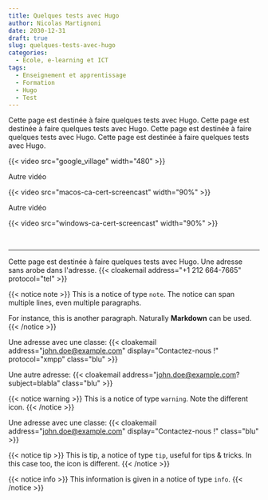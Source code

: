 ```yaml
---
title: Quelques tests avec Hugo
author: Nicolas Martignoni
date: 2030-12-31
draft: true
slug: quelques-tests-avec-hugo
categories:
  - École, e-learning et ICT
tags:
  - Enseignement et apprentissage
  - Formation
  - Hugo
  - Test
---
```

Cette page est destinée à faire quelques tests avec Hugo. Cette page est destinée à faire quelques tests avec Hugo. Cette page est destinée à faire quelques tests avec Hugo. Cette page est destinée à faire quelques tests avec Hugo.

{{< video src="google_village" width="480" >}}

Autre vidéo

{{< video src="macos-ca-cert-screencast" width="90%" >}}

Autre vidéo

{{< video src="windows-ca-cert-screencast" width="90%" >}}

<!--more-->

<br /><hr />

Cette page est destinée à faire quelques tests avec Hugo. Une adresse sans arobe dans l'adresse. {{< cloakemail address="+1 212 664-7665" protocol="tel" >}}

{{< notice note >}}
This is a notice of type `note`. The notice can span multiple lines, even multiple paragraphs.

For instance, this is another paragraph. Naturally __Markdown__ can be used.
{{< /notice >}}

Une adresse avec une classe: {{< cloakemail address="john.doe@example.com" display="Contactez-nous !" protocol="xmpp" class="blu" >}}

Une autre adresse: {{< cloakemail address="john.doe@example.com?subject=blabla" class="blu" >}}

{{< notice warning >}}
This is a notice of type `warning`. Note the different icon.
{{< /notice >}}

Une adresse avec une classe: {{< cloakemail address="john.doe@example.com" display="Contactez-nous !" class="blu" >}}

{{< notice tip >}}
This is tip, a notice of type `tip`, useful for tips & tricks. In this case too, the icon is different.
{{< /notice >}}

{{< notice info >}}
This information is given in a notice of type `info`.
{{< /notice >}}

